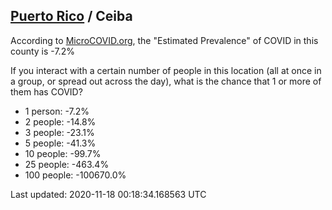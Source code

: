 
## [Puerto Rico](/united-states/puerto-rico) / Ceiba

According to [MicroCOVID.org](http://microcovid.org),
the "Estimated Prevalence" of COVID in this county is -7.2%

If you interact with a certain number of people in this location
(all at once in a group, or spread out across the day), what is the chance that
1 or more of them has COVID?

- 1 person: -7.2%
- 2 people: -14.8%
- 3 people: -23.1%
- 5 people: -41.3%
- 10 people: -99.7%
- 25 people: -463.4%
- 100 people: -100670.0%

Last updated: 2020-11-18 00:18:34.168563 UTC
